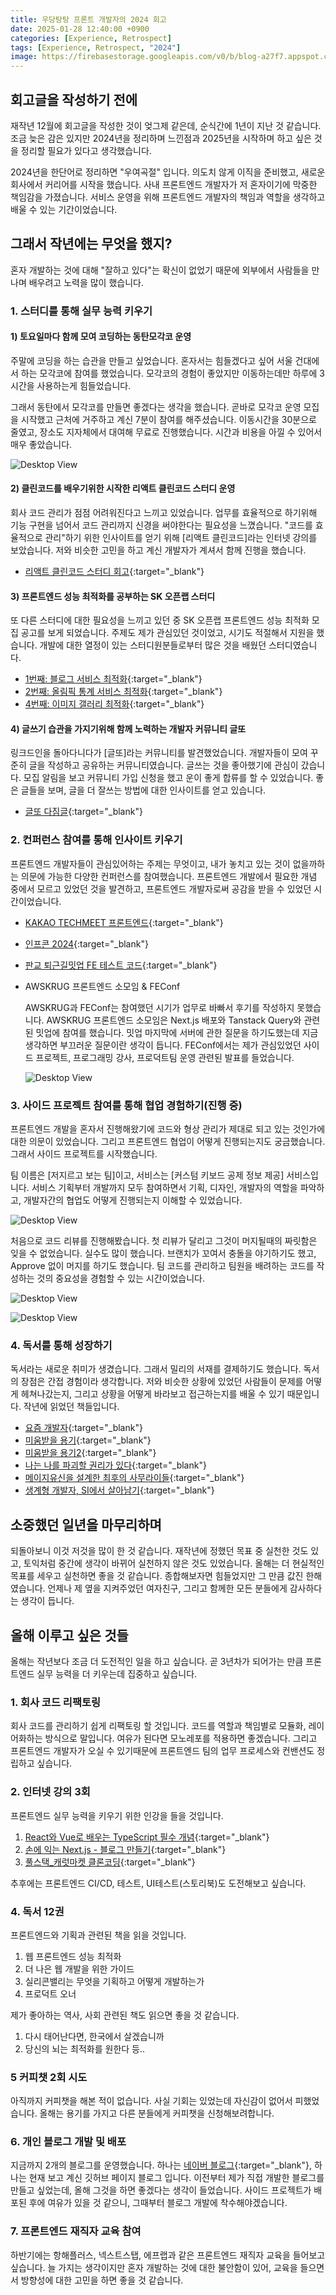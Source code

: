 ```yaml
---
title: 우당탕탕 프론트 개발자의 2024 회고
date: 2025-01-28 12:40:00 +0900
categories: [Experience, Retrospect]
tags: [Experience, Retrospect, "2024"]
image: https://firebasestorage.googleapis.com/v0/b/blog-a27f7.appspot.com/o/images%2Fposts%2F15-record-2024%2Fimage-1.png?alt=media&token=93b4f6f9-741a-4faf-824e-eac460450116
---
```


## 회고글을 작성하기 전에

재작년 12월에 회고글을 작성한 것이 엊그제 같은데, 순식간에 1년이 지난 것 같습니다. 조금 늦은 감은 있지만 2024년을 정리하며 느낀점과 2025년을 시작하며 하고 싶은 것을 정리할 필요가 있다고 생각했습니다.

2024년을 한단어로 정리하면 "우여곡절" 입니다. 의도치 않게 이직을 준비했고, 새로운 회사에서 커리어를 시작을 했습니다. 사내 프론트엔드 개발자가 저 혼자이기에 막중한 책임감을 가졌습니다. 서비스 운영을 위해 프론트엔드 개발자의 책임과 역할을 생각하고 배울 수 있는 기간이었습니다.

## 그래서 작년에는 무엇을 했지?

혼자 개발하는 것에 대해 "잘하고 있다"는 확신이 없었기 때문에 외부에서 사람들을 만나며 배우려고 노력을 많이 했습니다.

### 1. 스터디를 통해 실무 능력 키우기

#### 1) 토요일마다 함께 모여 코딩하는 동탄모각코 운영

주말에 코딩을 하는 습관을 만들고 싶었습니다. 혼자서는 힘들겠다고 싶어 서울 건대에서 하는 모각코에 참여를 했었습니다. 모각코의 경험이 좋았지만 이동하는데만 하루에 3시간을 사용하는게 힘들었습니다.

그래서 동탄에서 모각코를 만들면 좋겠다는 생각을 했습니다. 곧바로 모각코 운영 모집을 시작했고 근처에 거주하고 계신 7분이 참여를 해주셨습니다. 이동시간을 30분으로 줄였고, 장소도 지자체에서 대여해 무료로 진행했습니다. 시간과 비용을 아낄 수 있어서 매우 좋았습니다.

![Desktop View](https://firebasestorage.googleapis.com/v0/b/blog-a27f7.appspot.com/o/images%2Fposts%2F15-record-2024%2Fimage-2.png?alt=media&token=7948ee87-ef7e-45c0-8c96-cca264b60e53)

#### 2) 클린코드를 배우기위한 시작한 리액트 클린코드 스터디 운영

회사 코드 관리가 점점 어려워진다고 느끼고 있었습니다. 업무를 효율적으로 하기위해 기능 구현을 넘어서 코드 관리까지 신경을 써야한다는 필요성을 느꼈습니다. "코드를 효율적으로 관리"하기 위한 인사이트를 얻기 위해 [리액트 클린코드]라는 인터넷 강의를 보았습니다. 저와 비슷한 고민을 하고 계신 개발자가 계셔서 함께 진행을 했습니다.

- [리액트 클린코드 스터디 회고](https://kidongg.github.io/posts/react-clean-code-study/){:target="\_blank"}

#### 3) 프론트엔드 성능 최적화를 공부하는 SK 오픈랩 스터디

또 다른 스터디에 대한 필요성을 느끼고 있던 중 SK 오픈랩 프론트엔드 성능 최적화 모집 공고를 보게 되었습니다. 주제도 제가 관심있던 것이었고, 시기도 적절해서 지원을 했습니다. 개발에 대한 열정이 있는 스터디원분들로부터 많은 것을 배웠던 스터디였습니다.

- [1번째: 블로그 서비스 최적화](https://kidongg.github.io/posts/optimization-3/){:target="\_blank"}
- [2번째: 올림픽 통계 서비스 최적화](https://kidongg.github.io/posts/optimization/){:target="\_blank"}
- [4번째: 이미지 갤러리 최적화](https://kidongg.github.io/posts/optimization-2/){:target="\_blank"}

#### 4) 글쓰기 습관을 가지기위해 함께 노력하는 개발자 커뮤니티 글또

링크드인을 돌아다니다가 [글또]라는 커뮤니티를 발견했었습니다. 개발자들이 모여 꾸준히 글을 작성하고 공유하는 커뮤니티였습니다. 글쓰는 것을 좋아했기에 관심이 갔습니다. 모집 알림을 보고 커뮤니티 가입 신청을 했고 운이 좋게 합류를 할 수 있었습니다. 좋은 글들을 보며, 글을 더 잘쓰는 방법에 대한 인사이트를 얻고 있습니다.

- [글또 다짐글](https://kidongg.github.io/posts/writing-resolution/){:target="\_blank"}

### 2. 컨퍼런스 참여를 통해 인사이트 키우기

프론트엔드 개발자들이 관심있어하는 주제는 무엇이고, 내가 놓치고 있는 것이 없을까하는 의문에 가능한 다양한 컨퍼런스를 참여했습니다. 프론트엔드 개발에서 필요한 개념 중에서 모르고 있었던 것을 발견하고, 프론트엔드 개발자로써 공감을 받을 수 있었던 시간이었습니다.

- [KAKAO TECHMEET 프론트엔드](https://kidongg.github.io/posts/kakao-techmeet/){:target="\_blank"}
- [인프콘 2024](https://kidongg.github.io/posts/infcon-2024/){:target="\_blank"}
- [판교 퇴근길밋업 FE 테스트 코드](https://kidongg.github.io/posts/evening-meetup-storybook/){:target="\_blank"}
- AWSKRUG 프론트엔드 소모임 & FEConf

  AWSKRUG과 FEConf는 참여했던 시기가 업무로 바빠서 후기를 작성하지 못했습니다. AWSKRUG 프론트엔드 소모임은 Next.js 배포와 Tanstack Query와 관련된 밋업에 참여를 했습니다. 밋업 마지막에 서버에 관한 질문을 하기도했는데 지금 생각하면 부끄러운 질문이란 생각이 듭니다. FEConf에서는 제가 관심있었던 사이드 프로젝트, 프로그래밍 강사, 프로덕트팀 운영 관련된 발표를 들었습니다.

  ![Desktop View](https://firebasestorage.googleapis.com/v0/b/blog-a27f7.appspot.com/o/images%2Fposts%2F15-record-2024%2Fimage-3.jpeg?alt=media&token=7ecb88ad-e079-4c7e-9de4-9f425a73ab2c)

### 3. 사이드 프로젝트 참여를 통해 협업 경험하기(진행 중)

프론트엔드 개발을 혼자서 진행해왔기에 코드와 형상 관리가 제대로 되고 있는 것인가에 대한 의문이 있었습니다. 그리고 프론트엔드 협업이 어떻게 진행되는지도 궁금했습니다. 그래서 사이드 프로젝트를 시작했습니다.

팀 이름은 [저지르고 보는 팀]이고, 서비스는 [커스텀 키보드 공제 정보 제공] 서비스입니다. 서비스 기획부터 개발까지 모두 참여하면서 기획, 디자인, 개발자의 역할을 파악하고, 개발자간의 협업도 어떻게 진행되는지 이해할 수 있었습니다.

![Desktop View](https://firebasestorage.googleapis.com/v0/b/blog-a27f7.appspot.com/o/images%2Fposts%2F15-record-2024%2Fimage-6.png?alt=media&token=3aa84680-0986-4469-bb09-83e47b9bbf4b)

처음으로 코드 리뷰를 진행해봤습니다. 첫 리뷰가 달리고 그것이 머지될때의 짜릿함은 잊을 수 없었습니다. 실수도 많이 했습니다. 브랜치가 꼬여서 충돌을 야기하기도 했고, Approve 없이 머지를 하기도 했습니다. 팀 코드를 관리하고 팀원을 배려하는 코드를 작성하는 것의 중요성을 경험할 수 있는 시간이었습니다.

![Desktop View](https://firebasestorage.googleapis.com/v0/b/blog-a27f7.appspot.com/o/images%2Fposts%2F15-record-2024%2Fimage-4.png?alt=media&token=43550507-3566-4c68-a3fb-999a96a51c15)

![Desktop View](https://firebasestorage.googleapis.com/v0/b/blog-a27f7.appspot.com/o/images%2Fposts%2F15-record-2024%2Fimage-5.png?alt=media&token=a8cb29ed-0504-4074-bb8d-30f6f5a252ab)

### 4. 독서를 통해 성장하기

독서라는 새로운 취미가 생겼습니다. 그래서 밀리의 서재를 결제하기도 했습니다. 독서의 장점은 간접 경험이라 생각합니다. 저와 비슷한 상황에 있었던 사람들이 문제를 어떻게 헤쳐나갔는지, 그리고 상황을 어떻게 바라보고 접근하는지를 배울 수 있기 때문입니다. 작년에 읽었던 책들입니다.

- [요즘 개발자](https://kidongg.github.io/posts/recent-engineer/){:target="\_blank"}
- [미움받을 용기](https://kidongg.github.io/posts/courage-to-be-disliked/){:target="\_blank"}
- [미움받을 용기2](https://kidongg.github.io/posts/courage-to-be-disliked-2/){:target="\_blank"}
- [나는 나를 파괴할 권리가 있다](https://blog.naver.com/ki_donggg/223678037369){:target="\_blank"}
- [메이지유신을 설계한 최후의 사무라이들](https://blog.naver.com/ki_donggg/223694350311){:target="\_blank"}
- [생계형 개발자, SI에서 살아남기](https://blog.naver.com/ki_donggg/223704193262){:target="\_blank"}

## 소중했던 일년을 마무리하며

되돌아보니 이것 저것을 많이 한 것 같습니다. 재작년에 정했던 목표 중 실천한 것도 있고, 토익처럼 중간에 생각이 바뀌어 실천하지 않은 것도 있었습니다. 올해는 더 현실적인 목표를 세우고 실천하면 좋을 것 같습니다. 종합해보자면 힘들었지만 그 만큼 값진 한해였습니다. 언제나 제 옆을 지켜주었던 여자친구, 그리고 함께한 모든 분들에게 감사하다는 생각이 듭니다.

## 올해 이루고 싶은 것들

올해는 작년보다 조금 더 도전적인 일을 하고 싶습니다. 곧 3년차가 되어가는 만큼 프론트엔드 실무 능력을 더 키우는데 집중하고 싶습니다.

### 1. 회사 코드 리팩토링

회사 코드를 관리하기 쉽게 리팩토링 할 것입니다. 코드를 역할과 책임별로 모듈화, 레이어화하는 방식으로 말입니다. 여유가 된다면 모노레포를 적용하면 좋겠습니다. 그리고 프론트엔드 개발자가 오실 수 있기때문에 프론트엔드 팀의 업무 프로세스와 컨밴션도 정립하고 싶습니다.

### 2. 인터넷 강의 3회

프론트엔드 실무 능력을 키우기 위한 인강을 들을 것입니다.

1. [React와 Vue로 배우는 TypeScript 필수 개념](https://www.inflearn.com/course/react-vue-typescript-%ED%95%84%EC%88%98%EA%B0%9C%EB%85%90){:target="\_blank"}
2. [손에 익는 Next.js - 블로그 만들기](https://www.inflearn.com/course/next-part3-%EB%B8%94%EB%A1%9C%EA%B7%B8%EB%A7%8C%EB%93%A4%EA%B8%B0){:target="\_blank"}
3. [풀스택\_캐럿마켓 클론코딩](https://nomadcoders.co/carrot-market/lobby){:target="\_blank"}

추후에는 프론트엔드 CI/CD, 테스트, UI테스트(스토리북)도 도전해보고 싶습니다.

### 4. 독서 12권

프론트엔드와 기획과 관련된 책을 읽을 것입니다.

1. 웹 프론트엔드 성능 최적화
2. 더 나은 웹 개발을 위한 가이드
3. 실리콘밸리는 무엇을 기획하고 어떻게 개발하는가
4. 프로덕트 오너

제가 좋아하는 역사, 사회 관련된 책도 읽으면 좋을 것 같습니다.

1. 다시 태어난다면, 한국에서 살겠습니까
2. 당신의 뇌는 최적화를 원한다 등..

### 5 커피챗 2회 시도

아직까지 커피챗을 해본 적이 없습니다. 사실 기회는 있었는데 자신감이 없어서 피했었습니다. 올해는 용기를 가지고 다른 분들에게 커피챗을 신청해보려합니다.

### 6. 개인 블로그 개발 및 배포

지금까지 2개의 블로그를 운영했습니다. 하나는 [네이버 블로그](https://m.blog.naver.com/PostList.naver?blogId=ki_dongg&tab=1){:target="\_blank"}, 하나는 현재 보고 계신 깃허브 페이지 블로그 입니다. 이전부터 제가 직접 개발한 블로그를 만들고 싶었는데, 올해 그것을 하면 좋겠다는 생각이 들었습니다. 사이드 프로젝트가 배포된 후에 여유가 있을 것 같으니, 그때부터 블로그 개발에 착수해야겠습니다.

### 7. 프론트엔드 재직자 교육 참여

하반기에는 항해플러스, 넥스트스탭, 에프랩과 같은 프론트엔드 재직자 교육을 들어보고 싶습니다. 늘 가지는 생각이지만 혼자 개발하는 것에 대한 불안함이 있어, 교육을 들으면서 방향성에 대한 고민을 하면 좋을 것 같습니다.
